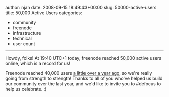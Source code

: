 author: njan
date: 2008-09-15 18:49:43+00:00
slug: 50000-active-users
title: 50,000 Active Users
categories:
- community
- freenode
- infrastructure
- technical
- user count
---
Howdy, folks! At 19:40 UTC+1 today, freenode reached 50,000 active users online, which is a record for us!




Freenode reached 40,000 users [a little over a year ago](http://blog.freenode.net/?cat=11), so we're really going from strength to strength! Thanks to all of you who've helped us build our community over the last year, and we'd like to invite you to #defocus to help us celebrate. :)



